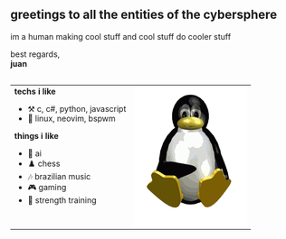 ## greetings to all the entities of the cybersphere

im a human making cool stuff and cool stuff do cooler stuff

best regards,<br/>
**juan**

## 

<div align="center">
  <table>
    <tr>
      <td valign="top">
        <strong>techs i like</strong>
        <ul>
          <li>⚒️ c, c#, python, javascript</li>
          <li>🐧 linux, neovim, bspwm</li>
        </ul>
        <strong>things i like</strong>
        <ul>
          <li>🤖 ai</li>
          <li>♟️ chess</li>
          <li>🎶 brazilian music</li>
          <li>🎮 gaming</li>
          <li>💪 strength training</li>
        </ul>
      </td>
      <td valign="top">
        <img align="top" src="https://raw.githubusercontent.com/v4rgas/v4rgas/main/me.gif"/>
      </td>
    </tr>
  </table>
</div>
